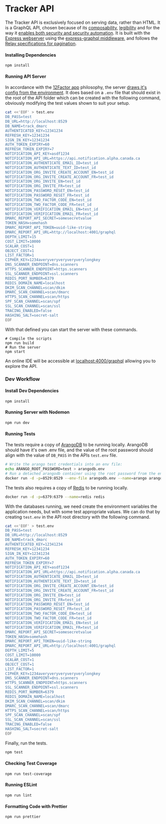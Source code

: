 # Tracker API

The Tracker API is exclusively focused on serving data, rather than HTML. It is a GraphQL API, chosen because of its [composability](https://en.wikipedia.org/wiki/Composability), [legibility](https://www.ribbonfarm.com/2010/07/26/a-big-little-idea-called-legibility/) and for the way it [enables both security and security automation](https://www.youtube.com/watch?v=gqvyCdyp3Nw).
It is built with the [Express webserver](https://expressjs.com/) using the [express-graphql middleware](https://github.com/graphql/express-graphql), and follows the [Relay specifications for pagination](https://relay.dev/graphql/connections.htm).

#### Installing Dependencies

```shell
npm install
```

#### Running API Server

In accordance with the [12Factor app](https://12factor.net) philosophy, the server [draws it's config from the environment](https://12factor.net/config). It does based on a `.env` file that should exist in the root of the API folder which can be created with the following command, obviously modifying the test values shown to suit your setup.

```bash
cat <<'EOF' > test.env
DB_PASS=test
DB_URL=http://localhost:8529
DB_NAME=track_dmarc
AUTHENTICATED_KEY=12341234
REFRESH_KEY=12341234
SIGN_IN_KEY=12341234
AUTH_TOKEN_EXPIRY=60
REFRESH_TOKEN_EXPIRY=7
NOTIFICATION_API_KEY=asdf1234
NOTIFICATION_API_URL=https://api.notification.alpha.canada.ca
NOTIFICATION_AUTHENTICATE_EMAIL_ID=test_id
NOTIFICATION_AUTHENTICATE_TEXT_ID=test_id
NOTIFICATION_ORG_INVITE_CREATE_ACCOUNT_EN=test_id
NOTIFICATION_ORG_INVITE_CREATE_ACCOUNT_FR=test_id
NOTIFICATION_ORG_INVITE_EN=test_id
NOTIFICATION_ORG_INVITE_FR=test_id
NOTIFICATION_PASSWORD_RESET_EN=test_id
NOTIFICATION_PASSWORD_RESET_FR=test_id
NOTIFICATION_TWO_FACTOR_CODE_EN=test_id
NOTIFICATION_TWO_FACTOR_CODE_FR=test_id
NOTIFICATION_VERIFICATION_EMAIL_EN=test_id
NOTIFICATION_VERIFICATION_EMAIL_FR=test_id
DMARC_REPORT_API_SECRET=somesecretvalue
TOKEN_HASH=somehash
DMARC_REPORT_API_TOKEN=uuid-like-string
DMARC_REPORT_API_URL=http://localhost:4001/graphql
DEPTH_LIMIT=15
COST_LIMIT=10000
SCALAR_COST=1
OBJECT_COST=1
LIST_FACTOR=1
CIPHER_KEY=1234averyveryveryveryverylongkey
DNS_SCANNER_ENDPOINT=dns.scanners
HTTPS_SCANNER_ENDPOINT=https.scanners
SSL_SCANNER_ENDPOINT=ssl.scanners
REDIS_PORT_NUMBER=6379
REDIS_DOMAIN_NAME=localhost
DKIM_SCAN_CHANNEL=scan/dkim
DMARC_SCAN_CHANNEL=scan/dmarc
HTTPS_SCAN_CHANNEL=scan/https
SPF_SCAN_CHANNEL=scan/spf
SSL_SCAN_CHANNEL=scan/ssl
TRACING_ENABLED=false
HASHING_SALT=secret-salt
EOF
```

With that defined you can start the server with these commands.

```shell
# Compile the scripts
npm run build
# Run the server
npm start
```

An online IDE will be accessible at [localhost:4000/graphql](http://localhost:4000/graphql) allowing you to explore the API.

### Dev Workflow

#### Install Dev Dependencies

```shell
npm install
```

#### Running Server with Nodemon

```shell
npm run dev
```

#### Running Tests

The tests require a copy of [ArangoDB](https://www.arangodb.com/) to be running locally. ArangoDB should have it's own .env file, and the value of the root password should align with the value of `DB_PASS` in the APIs `test.env` file.

```bash
# Write the arango test credentials into an env file:
echo ARANGO_ROOT_PASSWORD=test > arangodb.env
# Run a detached arangodb container using the root password from the env:
docker run -d -p=8529:8529 --env-file arangodb.env --name=arango arangodb
```

The tests also requires a copy of [Redis](https://redis.io/) to be running locally.

```bash
docker run -d -p=6379:6379 --name=redis redis
```

With the databases running, we need create the environment variables the application needs, but with some test appropriate values. We can do that by creating `test.env` in the API root directory with the following command.

```bash
cat <<'EOF' > test.env
DB_PASS=test
DB_URL=http://localhost:8529
DB_NAME=track_dmarc
AUTHENTICATED_KEY=12341234
REFRESH_KEY=12341234
SIGN_IN_KEY=12341234
AUTH_TOKEN_EXPIRY=60
REFRESH_TOKEN_EXPIRY=7
NOTIFICATION_API_KEY=asdf1234
NOTIFICATION_API_URL=https://api.notification.alpha.canada.ca
NOTIFICATION_AUTHENTICATE_EMAIL_ID=test_id
NOTIFICATION_AUTHENTICATE_TEXT_ID=test_id
NOTIFICATION_ORG_INVITE_CREATE_ACCOUNT_EN=test_id
NOTIFICATION_ORG_INVITE_CREATE_ACCOUNT_FR=test_id
NOTIFICATION_ORG_INVITE_EN=test_id
NOTIFICATION_ORG_INVITE_FR=test_id
NOTIFICATION_PASSWORD_RESET_EN=test_id
NOTIFICATION_PASSWORD_RESET_FR=test_id
NOTIFICATION_TWO_FACTOR_CODE_EN=test_id
NOTIFICATION_TWO_FACTOR_CODE_FR=test_id
NOTIFICATION_VERIFICATION_EMAIL_EN=test_id
NOTIFICATION_VERIFICATION_EMAIL_FR=test_id
DMARC_REPORT_API_SECRET=somesecretvalue
TOKEN_HASH=somehash
DMARC_REPORT_API_TOKEN=uuid-like-string
DMARC_REPORT_API_URL=http://localhost:4001/graphql
DEPTH_LIMIT=5
COST_LIMIT=10000
SCALAR_COST=1
OBJECT_COST=1
LIST_FACTOR=1
CIPHER_KEY=1234averyveryveryveryverylongkey
DNS_SCANNER_ENDPOINT=dns.scanners
HTTPS_SCANNER_ENDPOINT=https.scanners
SSL_SCANNER_ENDPOINT=ssl.scanners
REDIS_PORT_NUMBER=6379
REDIS_DOMAIN_NAME=localhost
DKIM_SCAN_CHANNEL=scan/dkim
DMARC_SCAN_CHANNEL=scan/dmarc
HTTPS_SCAN_CHANNEL=scan/https
SPF_SCAN_CHANNEL=scan/spf
SSL_SCAN_CHANNEL=scan/ssl
TRACING_ENABLED=false
HASHING_SALT=secret-salt
EOF
```

Finally, run the tests.

```bash
npm test
```

#### Checking Test Coverage

```shell
npm run test-coverage
```

#### Running ESLint

```shell
npm run lint
```

#### Formatting Code with Prettier

```shell
npm run prettier
```
